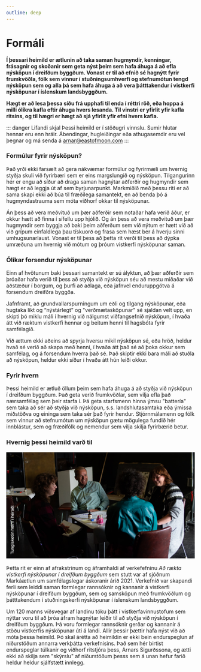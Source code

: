 ```yaml
---
outline: deep
---
```


# Formáli

**Í þessari heimild er ætlunin að taka saman hugmyndir, kenningar, frásagnir og skoðanir sem geta nýst þeim sem hafa áhuga á að efla nýsköpun í dreifðum byggðum. Vonast er til að efnið sé hagnýtt fyrir frumkvöðla, fólk sem vinnur í stuðningsumhverfi og stefnumótun tengd nýsköpun sem og alla þá sem hafa áhuga á að vera þátttakendur í vistkerfi nýsköpunar í íslenskum landsbyggðum.**

**Hægt er að lesa þessa síðu frá upphafi til enda í réttri röð, eða hoppa á milli ólíkra kafla eftir áhuga hvers lesanda. Til vinstri er yfirlit yfir kafla ritsins, og til hægri er hægt að sjá yfirlit yfir efni hvers kafla.**


::: danger Lifandi skjal
Þessi heimild er í stöðugri vinnslu. Sumir hlutar hennar eru enn hráir. Ábendingar, hugleiðingar eða athugasemdir eru vel þegnar og má senda á arnar@eastofmoon.com
:::

### Formúlur fyrir nýsköpun?

Það yrði ekki farsælt að gera nákvæmar formúlur og fyrirmæli um hvernig styðja skuli við fyrirbæri sem er eins margslungið og nýsköpun. Tilgangurinn hér er engu að síður að draga saman hagnýtar aðferðir og hugmyndir sem hægt er að leggja út af sem byrjunarpunkt. Markmiðið með þessu riti er að sama skapi ekki að búa til fræðilega samantekt, en að benda þó á hugmyndastrauma sem móta viðhorf okkar til nýsköpunar.

Án þess að vera meðvituð um þær aðferðir sem notaðar hafa verið áður, er okkur hætt að finna í sífellu upp hjólið. Og án þess að vera meðvituð um þær hugmyndir sem byggja að baki þeim aðferðum sem við nýtum er hætt við að við grípum einfaldlega þau tískuorð og frasa sem hæst ber á hverju sinni umhugsunarlaust. Vonast er til þess að þetta rit verði til þess að dýpka umræðuna um hvernig við mótum og þróum vistkerfi nýsköpunar saman.


### Ólíkar forsendur nýsköpunar

Einn af hvötunum baki þessari samantekt er sú ályktun, að þær aðferðir sem þróaðar hafa verið til þess að styðja við nýsköpun séu að mestu miðaðar við aðstæður í borgum, og þurfi að aðlaga, eða jafnvel enduruppgötva á forsendum dreifðra byggða.

Jafnframt, að grundvallarspurningum um eðli og tilgang nýsköpunar, eða hugtaka líkt og “nýstárlegt” og "verðmætasköpunar" sé sjaldan velt upp, en skipti þó miklu máli í hvernig við nálgumst viðfangsefnið nýsköpun, í hvaða átt við ræktum vistkerfi hennar og beitum henni til hagsbóta fyrir samfélagið.

Við ættum ekki aðeins að spyrja hversu mikil nýsköpun sé, eða hröð, heldur hvað sé verið að skapa með henni, í hvaða átt það sé að þoka okkur sem samfélag, og á forsendum hverra það sé. Það skiptir ekki bara máli að stuðla að nýsköpun, heldur ekki síður í hvaða átt hún leiði okkur.

### Fyrir hvern
Þessi heimild er ætluð öllum þeim sem hafa áhuga á að styðja við nýsköpun í dreifðum byggðum. Það geta verið frumkvöðlar, sem vilja efla það nærsamfélag sem þeir starfa í. Þá geta starfsmenn hinna ýmsu "battería" sem taka að sér að styðja við nýsköpun, s.s. landshlutasamtaka eða ýmissa miðstöðva og eininga sem taka sér það fyrir hendur. Stjórnmálamenn og fólk sem vinnur að stefnumótun um nýsköpun gætu mögulega fundið hér innblástur, sem og fræðifólk og nemendur sem vilja skilja fyrirbærið betur.

### Hvernig þessi heimild varð til
![Vistkerfavinnustofa á Rifi](/photos/vistkerfavinnustofa.jpeg)

Þetta rit er einn af afrakstrinum og áframhaldi af verkefefninu *Að rækta vistkerfi nýsköpunar í dreifðum byggðum* sem stutt var af sjóðnum Markáætlun um samfélagslegar áskoranir árið 2021. Verkefnið var skapandi ferli sem leiddi saman formlegar rannsóknir og kannanir á vistkerfi nýsköpunar í dreifðum byggðum, sem og samsköpun með frumkvöðlum og þátttakendum í stuðningskerfi nýsköpunar í íslenskum landsbyggðum. 

Um 120 manns víðsvegar af landinu tóku þátt í vistkerfavinnustofum sem nýttar voru til að þróa áfram hagnýtar leiðir til að styðja við nýsköpun í dreifðum byggðum. Þá voru formlegar rannsóknir gerðar og kannanir á stöðu vistkerfis nýsköpunar úti á landi. Allir þessir þættir hafa nýst við að móta þessa heimild. Þó skal árétta að heimildin er ekki bein endurspeglun af niðurstöðum annarra verkþátta verkefnisins. Það sem hér birtist endurspeglar túlkanir og viðhorf ritstjóra þess, Arnars Sigurðssona, og ætti ekki að skilja sem "skýrslu" af niðurstöðum þesss sem á unan hefur farið heldur heldur sjálfstætt innlegg.